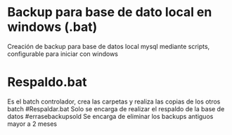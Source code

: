 # Backup para base de dato local en windows (.bat)
Creación de backup para base de datos local mysql mediante scripts, configurable para iniciar con windows

# Respaldo.bat
Es el batch controlador, crea las carpetas y realiza las copias de los otros batch
#Respaldar.bat 
Solo se encarga de realizar el respaldo de la base de datos
#errasebackupsold
Se encarga de eliminar los backups antiguos mayor a 2 meses

